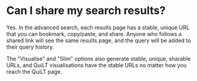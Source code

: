 # Can I share my search results?
<!-- pombase_categories: Finding data -->

Yes. In the advanced search, each results page has a stable, unique
URL that you can bookmark, copy/paste, and share. Anyone who follows a
shared link will see the same results page, and the query will be
added to their query history.

The "Visualise" and "Slim" options also generate stable, unique,
sharable URLs, and QuiLT visualisations have the stable URLs no matter
how you reach the QuiLT page.


